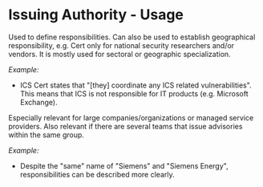 # Issuing Authority - Usage

Used to define responsibilities.
Can also be used to establish geographical responsibility, e.g. Cert only for national security researchers and/or vendors.
It is mostly used for sectoral or geographic specialization.

*Example:*

* ICS Cert states that "[they] coordinate any ICS related vulnerabilities".
  This means that ICS is not responsible for IT products (e.g. Microsoft Exchange).

Especially relevant for large companies/organizations or managed service providers.
Also relevant if there are several teams that issue advisories within the same group.

*Example:*

* Despite the "same" name of "Siemens" and "Siemens Energy", responsibilities can be described more clearly.
